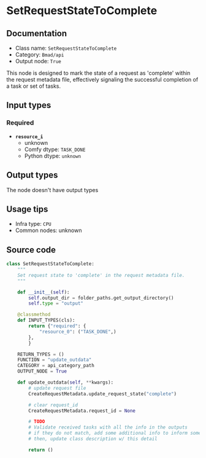 # SetRequestStateToComplete
## Documentation
- Class name: `SetRequestStateToComplete`
- Category: `Bmad/api`
- Output node: `True`

This node is designed to mark the state of a request as 'complete' within the request metadata file, effectively signaling the successful completion of a task or set of tasks.
## Input types
### Required
- **`resource_i`**
    - unknown
    - Comfy dtype: `TASK_DONE`
    - Python dtype: `unknown`
## Output types
The node doesn't have output types
## Usage tips
- Infra type: `CPU`
- Common nodes: unknown


## Source code
```python
class SetRequestStateToComplete:
    """
    Set request state to 'complete' in the request metadata file.
    """

    def __init__(self):
        self.output_dir = folder_paths.get_output_directory()
        self.type = "output"

    @classmethod
    def INPUT_TYPES(cls):
        return {"required": {
            "resource_0": ("TASK_DONE",)
        },
        }

    RETURN_TYPES = ()
    FUNCTION = "update_outdata"
    CATEGORY = api_category_path
    OUTPUT_NODE = True

    def update_outdata(self, **kwargs):
        # update request file
        CreateRequestMetadata.update_request_state("complete")

        # clear request_id
        CreateRequestMetadata.request_id = None

        # TODO
        # Validate received tasks with all the info in the outputs
        # if they do not match, add some additional info to inform something went wrong
        # then, update class description w/ this detail

        return ()

```
